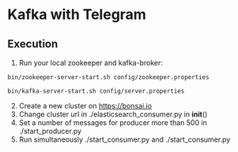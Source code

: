 # Kafka with Telegram

## Execution

1) Run your local zookeeper and kafka-broker:
```
bin/zookeeper-server-start.sh config/zookeeper.properties

bin/kafka-server-start.sh config/server.properties
```

2) Create a new cluster on https://bonsai.io
3) Change cluster url in ./elasticsearch_consumer.py in __init__()
4) Set a number of messages for producer more than 500 in ./start_producer.py
5) Run simultaneously ./start_consumer.py and ./start_consumer.py